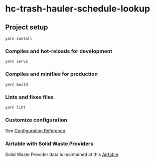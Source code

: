 # hc-trash-hauler-schedule-lookup

## Project setup
```
yarn install
```

### Compiles and hot-reloads for development
```
yarn serve
```

### Compiles and minifies for production
```
yarn build
```

### Lints and fixes files
```
yarn lint
```

### Customize configuration
See [Configuration Reference](https://cli.vuejs.org/config/).

### Airtable with Solid Waste Providers
Solid Waste Provider data is maintained at this [Airtable](https://airtable.com/appQrDnZGUnnURpdH/tblmpa77mYsu4vCiw/viwbA8Hb0K4DZQxWB?blocks=hide).
